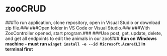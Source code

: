 # zooCRUD
###To run application, clone repository, open in Visual Studio or download zip file.###
###Open folder in VS Code or Visual Studio.###
###With ZooController opened, start program.###
###Use post, get, update, delete, and get all endpoints to edit the animals in our zoo!###
**Run on Windows machine - must run `winget install -e --id Microsoft.AzureCLI` in terminal first**
